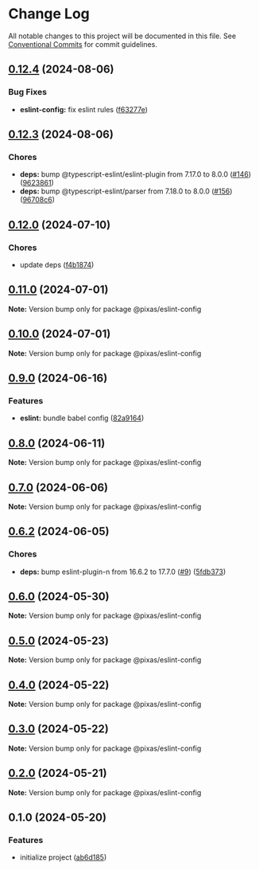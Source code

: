 # Change Log

All notable changes to this project will be documented in this file.
See [Conventional Commits](https://conventionalcommits.org) for commit guidelines.

## [0.12.4](https://github.com/kagawagao/pixas/compare/v0.12.3...v0.12.4) (2024-08-06)

### Bug Fixes

- **eslint-config:** fix eslint rules ([f63277e](https://github.com/kagawagao/pixas/commit/f63277e47fba86a01a9d0634bab1ebfc081d73c9))

## [0.12.3](https://github.com/kagawagao/pixas/compare/v0.12.2...v0.12.3) (2024-08-06)

### Chores

- **deps:** bump @typescript-eslint/eslint-plugin from 7.17.0 to 8.0.0 ([#146](https://github.com/kagawagao/pixas/issues/146)) ([9623861](https://github.com/kagawagao/pixas/commit/9623861711f95de238004706040462bf748b1b53))
- **deps:** bump @typescript-eslint/parser from 7.18.0 to 8.0.0 ([#156](https://github.com/kagawagao/pixas/issues/156)) ([96708c6](https://github.com/kagawagao/pixas/commit/96708c6651a397fdc1c71a95d2f5b1b3234e7071))

## [0.12.0](https://github.com/kagawagao/pixas/compare/v0.11.0...v0.12.0) (2024-07-10)

### Chores

- update deps ([f4b1874](https://github.com/kagawagao/pixas/commit/f4b1874adee803a1ab573081cb19e5a9ddf66638))

## [0.11.0](https://github.com/kagawagao/pixas/compare/v0.10.1...v0.11.0) (2024-07-01)

**Note:** Version bump only for package @pixas/eslint-config

## [0.10.0](https://github.com/kagawagao/pixas/compare/v0.9.1...v0.10.0) (2024-07-01)

**Note:** Version bump only for package @pixas/eslint-config

## [0.9.0](https://github.com/kagawagao/pixas/compare/v0.8.1...v0.9.0) (2024-06-16)

### Features

- **eslint:** bundle babel config ([82a9164](https://github.com/kagawagao/pixas/commit/82a9164a4ebe2475a9e84c4921fdf1b3652fb356))

## [0.8.0](https://github.com/kagawagao/pixas/compare/v0.7.3...v0.8.0) (2024-06-11)

**Note:** Version bump only for package @pixas/eslint-config

## [0.7.0](https://github.com/kagawagao/pixas/compare/v0.6.4...v0.7.0) (2024-06-06)

**Note:** Version bump only for package @pixas/eslint-config

## [0.6.2](https://github.com/kagawagao/pixas/compare/v0.6.1...v0.6.2) (2024-06-05)

### Chores

- **deps:** bump eslint-plugin-n from 16.6.2 to 17.7.0 ([#9](https://github.com/kagawagao/pixas/issues/9)) ([5fdb373](https://github.com/kagawagao/pixas/commit/5fdb37366909817fdf8dbde82289fd4d52be6726))

## [0.6.0](https://github.com/kagawagao/pixas/compare/v0.5.0...v0.6.0) (2024-05-30)

**Note:** Version bump only for package @pixas/eslint-config

## [0.5.0](https://github.com/kagawagao/pixas/compare/v0.4.1...v0.5.0) (2024-05-23)

**Note:** Version bump only for package @pixas/eslint-config

## [0.4.0](https://github.com/kagawagao/pixas/compare/v0.3.0...v0.4.0) (2024-05-22)

**Note:** Version bump only for package @pixas/eslint-config

## [0.3.0](https://github.com/kagawagao/pixas/compare/v0.2.1...v0.3.0) (2024-05-22)

**Note:** Version bump only for package @pixas/eslint-config

## [0.2.0](https://github.com/kagawagao/pixas/compare/v0.1.2...v0.2.0) (2024-05-21)

**Note:** Version bump only for package @pixas/eslint-config

## 0.1.0 (2024-05-20)

### Features

- initialize project ([ab6d185](https://github.com/kagawagao/pixas/commit/ab6d1855815a0c53fd72b3a844dadd39bae5a002))
